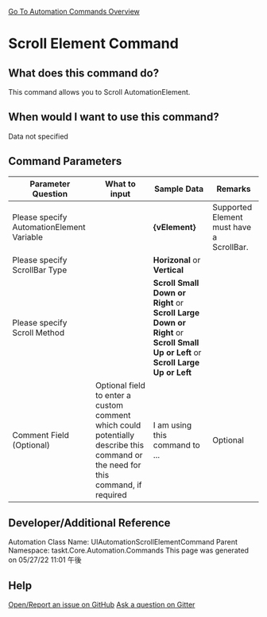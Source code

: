 <!--TITLE: Scroll Element Command -->
<!-- SUBTITLE: a command in the UIAutomation Commands group. -->
[Go To Automation Commands Overview](/automation-commands.md)


# Scroll Element Command


## What does this command do?
This command allows you to Scroll AutomationElement.


## When would I want to use this command?
Data not specified


## Command Parameters
| Parameter Question   	| What to input  	|  Sample Data 	| Remarks  	|
| ---                    | ---               | ---           | ---       |
|Please specify AutomationElement Variable||**{vElement}**|Supported Element must have a ScrollBar.|
|Please specify ScrollBar Type||**Horizonal** or **Vertical**||
|Please specify Scroll Method||**Scroll Small Down or Right** or **Scroll Large Down or Right** or **Scroll Small Up or Left** or **Scroll Large Up or Left**||
|Comment Field (Optional)|Optional field to enter a custom comment which could potentially describe this command or the need for this command, if required|I am using this command to ...|Optional|










## Developer/Additional Reference
Automation Class Name: UIAutomationScrollElementCommand
Parent Namespace: taskt.Core.Automation.Commands
This page was generated on 05/27/22 11:01 午後


## Help
[Open/Report an issue on GitHub](https://github.com/saucepleez/taskt/issues/new)
[Ask a question on Gitter](https://gitter.im/taskt-rpa/Lobby)

